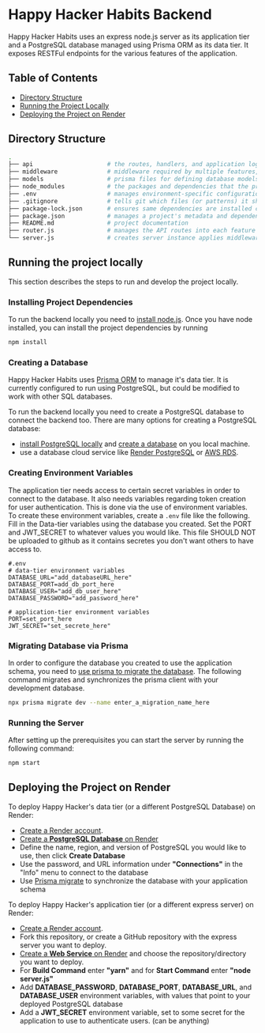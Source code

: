 # Happy Hacker Habits Backend
Happy Hacker Habits uses an express node.js server as its application tier and a 
PostgreSQL database managed using Prisma ORM as its data tier. It exposes RESTFul endpoints
for the various features of the application.   


## Table of Contents
- [Directory Structure](#directory-structure)
- [Running the Project Locally](#running-the-project-locally)
- [Deploying the Project on Render](#deploying-the-project-on-render)


## Directory Structure
``` BASH
.
├── api                     # the routes, handlers, and application logic for each feature
├── middleware              # middleware required by multiple features, like authenticating users
├── models                  # prisma files for defining database models and recording past migrations
├── node_modules            # the packages and dependencies that the project requires
├── .env                    # manages environment-specific configuration settings
├── .gitignore              # tells git which files (or patterns) it should ignore
├── package-lock.json       # ensures same dependencies are installed consistently across different environments
├── package.json            # manages a project's metadata and dependencies
├── README.md               # project documentation 
├── router.js               # manages the API routes into each feature 
└── server.js               # creates server instance applies middleware required by entire app
```


## Running the project locally
This section describes the steps to run and develop the project locally. 

### Installing Project Dependencies
To run the backend locally you need to [install node.js](https://nodejs.org/en/download). 
Once you have node installed, you can install the project dependencies by running

``` BASH
npm install
```

### Creating a Database
Happy Hacker Habits uses [Prisma ORM](https://www.prisma.io/docs) to manage it's data tier. 
It is currently configured to run using PostgreSQL, but could be modified to work with other SQL databases. 

To run the backend locally you need to create a PostgreSQL database to connect the backend too.
There are many options for creating a PostgreSQL database:
- [install PostgreSQL locally](https://www.postgresql.org/download/) 
  and [create a database](https://www.postgresql.org/docs/current/manage-ag-createdb.html) 
  on you local machine.
- use a database cloud service like [Render PostgreSQL](https://docs.render.com/databases) 
  or [AWS RDS](https://aws.amazon.com/rds/).


### Creating Environment Variables  
The application tier needs access to certain secret variables in order to connect to the database. 
It also needs variables regarding token creation for user authentication. This is done via the use of environment variables.
To create these environment variables, create a `.env` file like the following. Fill in the Data-tier variables
using the database you created. Set the PORT and JWT_SECRET to whatever values you would like. 
This file SHOULD NOT be uploaded to github as it contains secretes you don't want others to have access to.

```
#.env
# data-tier environment variables
DATABASE_URL="add_databaseURL_here"
DATABASE_PORT=add_db_port_here
DATABASE_USER="add_db_user_here"
DATABASE_PASSWORD="add_password_here"

# application-tier environment variables
PORT=set_port_here
JWT_SECRET="set_secrete_here"
```

### Migrating Database via Prisma
In order to configure the database you created to use the application schema, you need to 
[use prisma to migrate the database](https://www.prisma.io/docs/orm/prisma-migrate/getting-started). 
The following command migrates and synchronizes the prisma client with 
your development database. 

``` BASH
npx prisma migrate dev --name enter_a_migration_name_here
```

### Running the Server  
After setting up the prerequisites you can start the server by running the following command:

``` BASH
npm start
```

## Deploying the Project on Render
To deploy Happy Hacker's data tier (or a different PostgreSQL Database) on Render:
- [Create a Render account](https://dashboard.render.com/register/).
- [Create a **PostgreSQL Database** on Render](https://docs.render.com/databases) 
- Define the name, region, and version of PostgreSQL you would like to use, then click **Create Database**
- Use the password, and URL information under **"Connections"** in the "Info" menu to connect to the database 
- Use [Prisma migrate](https://www.prisma.io/docs/orm/prisma-migrate/getting-started) to synchronize the database with your application schema 

To deploy Happy Hacker's application tier (or a different express server) on Render:
- [Create a Render account](https://dashboard.render.com/register/).
- Fork this repository, or create a GitHub repository with the express server you want to deploy.
- [Create a **Web Service** on Render](https://docs.render.com/deploy-node-express-app) 
  and choose the repository/directory you want to deploy.
- For **Build Command** enter **"yarn"** and for **Start Command** enter **"node server.js"**
- Add **DATABASE_PASSWORD**, **DATABASE_PORT**, **DATABASE_URL**, and **DATABASE_USER** environment variables, 
  with values that point to your deployed PostgreSQL database
- Add a **JWT_SECRET** environment variable, set to some secret for the application to 
  use to authenticate users. (can be anything)

